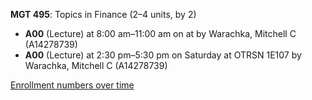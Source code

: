 **MGT 495**: Topics in Finance (2–4 units, by 2)

- **A00** (Lecture) at 8:00 am–11:00 am on  at   by Warachka, Mitchell C (A14278739)
- **A00** (Lecture) at 2:30 pm–5:30 pm on Saturday at OTRSN 1E107 by Warachka, Mitchell C (A14278739)

[Enrollment numbers over time](./MGT495.tsv)
